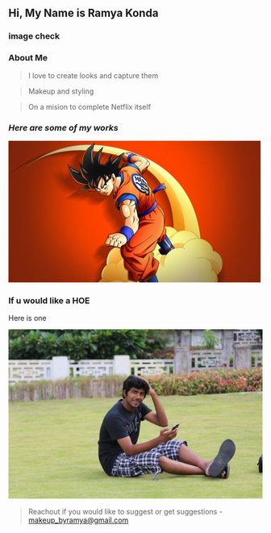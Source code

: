 ## Hi, My Name is Ramya Konda 
### image check
### **About Me**

> I love to create looks and capture them

> Makeup and styling 

> On a mision to complete Netflix itself

### ***Here are some of my works***

![collage](./_src/img1.jpg)

### If u would like a HOE
Here is one

![hoe](/_src/hoe.jpg)
> Reachout if you would like to suggest or get suggestions - makeup_byramya@gmail.com 
